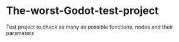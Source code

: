 # The-worst-Godot-test-project
Test project to check as many as possible functions, nodes and their parameters
